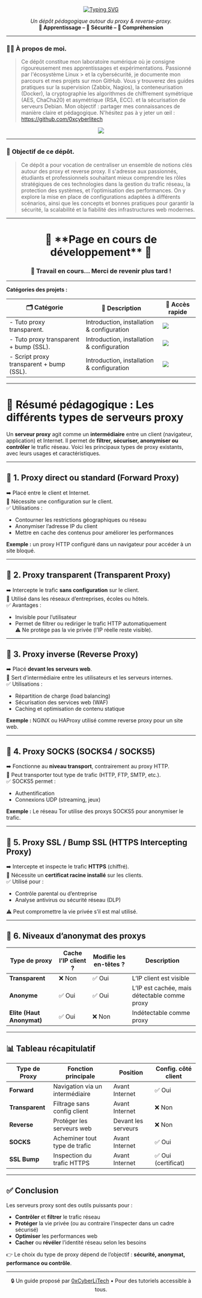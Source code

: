 <div align="center">

<a href="https://github.com/0xCyberLiTech">
  <img src="https://readme-typing-svg.herokuapp.com?font=Fira+Code&size=32&pause=1000&color=D14A4A&center=true&vCenter=true&width=650&lines=LES+PROXIES;LES+REVERSES+PROXIES;Introduction;Fonctionnement+de+Base;Sécurité+et+Confidentialité" alt="Typing SVG" />
</a>

<p align="center">
  <em>Un dépôt pédagogique autour du proxy & reverse-proxy.</em><br>
  <b>📘 Apprentissage – 🔐 Sécurité – 🧠 Compréhension</b>
</p>

</div>

---

### 👨‍💻 **À propos de moi.**

> Ce dépôt constitue mon laboratoire numérique où je consigne rigoureusement mes apprentissages et expérimentations. Passionné par l'écosystème Linux > et la cybersécurité, je
> documente mon parcours et mes projets sur mon GitHub. Vous y trouverez des guides pratiques sur la supervision (Zabbix,
> Nagios), la conteneurisation (Docker), la cryptographie les algorithmes de chiffrement symétrique (AES, ChaCha20) et asymétrique (RSA, ECC).  et la
> sécurisation de serveurs Debian. Mon objectif : partager mes connaissances de manière claire et pédagogique. N'hésitez pas à y jeter un œil : https://github.com/0xcyberlitech

<p align="center">
  <a href="https://skillicons.dev">
    <img src="https://skillicons.dev/icons?i=linux,debian,bash,docker,nginx,grafana,prometheus,git,vim" />
  </a>
</p>

---

### 🎯 **Objectif de ce dépôt.**

> Ce dépôt a pour vocation de centraliser un ensemble de notions clés autour des proxy et reverse proxy. Il s'adresse aux passionnés, étudiants et professionnels souhaitant mieux comprendre les rôles stratégiques de ces technologies dans la
> gestion du trafic réseau, la protection des systèmes, et l’optimisation des performances.
> On y explore la mise en place de configurations adaptées à différents scénarios, ainsi que les concepts et bonnes pratiques pour garantir la sécurité, la scalabilité et la fiabilité des infrastructures web modernes.

---

<h1 align="center"> 🚧 **Page en cours de développement** 🚧</h1>
<h3 align="center"> 🔧 Travail en cours... Merci de revenir plus tard !</h3>

---

**Catégories des projets :**


| 🗂️ **Catégorie**     | 📄 **Description**                           | 🔗 **Accès rapide**                                                                                                                         |
|-----------------------|----------------------------------------------|---------------------------------------------------------------------------------------------------------------------------------------------|
| - Tuto proxy transparent.     | Introduction, installation & configuration   | [<img src="https://img.shields.io/badge/EXPLORER-orange?style=for-the-badge&logo=github&logoColor=white">](PROXY-TANSPARENT-INSTALLATION-DEBIAN-12.md) |
| - Tuto proxy transparent + bump (SSL).     | Introduction, installation & configuration   | [<img src="https://img.shields.io/badge/EXPLORER-orange?style=for-the-badge&logo=github&logoColor=white">](PROXY-TANSPARENT-BUMP-SSL-INSTALLATION-DEBIAN-12.md) |
| - Script proxy transparent + bump (SSL).     | Introduction, installation & configuration   | [<img src="https://img.shields.io/badge/EXPLORER-orange?style=for-the-badge&logo=github&logoColor=white">](PROXY-TANSPARENT-SCRIPT-INSTALLATION-BUMP-SSL-DEBIAN-12.md) |

---

# 🧠 Résumé pédagogique : Les différents types de serveurs proxy

Un **serveur proxy** agit comme un **intermédiaire** entre un client (navigateur, application) et Internet. Il permet de **filtrer, sécuriser, anonymiser ou contrôler** le trafic réseau. Voici les principaux types de proxy existants, avec leurs usages et caractéristiques.

---

## 🔹 1. Proxy direct ou standard (**Forward Proxy**)

➡️ Placé entre le client et Internet.  
📌 Nécessite une configuration sur le client.  
✅ Utilisations :
- Contourner les restrictions géographiques ou réseau
- Anonymiser l’adresse IP du client
- Mettre en cache des contenus pour améliorer les performances

**Exemple :** un proxy HTTP configuré dans un navigateur pour accéder à un site bloqué.

---

## 🔹 2. Proxy transparent (**Transparent Proxy**)

➡️ Intercepte le trafic **sans configuration** sur le client.  
📌 Utilisé dans les réseaux d’entreprises, écoles ou hôtels.  
✅ Avantages :
- Invisible pour l’utilisateur
- Permet de filtrer ou rediriger le trafic HTTP automatiquement  
⚠️ Ne protège pas la vie privée (l’IP réelle reste visible).

---

## 🔹 3. Proxy inverse (**Reverse Proxy**)

➡️ Placé **devant les serveurs web**.  
📌 Sert d’intermédiaire entre les utilisateurs et les serveurs internes.  
✅ Utilisations :
- Répartition de charge (load balancing)
- Sécurisation des services web (WAF)
- Caching et optimisation de contenu statique

**Exemple :** NGINX ou HAProxy utilisé comme reverse proxy pour un site web.

---

## 🔹 4. Proxy SOCKS (**SOCKS4 / SOCKS5**)

➡️ Fonctionne au **niveau transport**, contrairement au proxy HTTP.  
📌 Peut transporter tout type de trafic (HTTP, FTP, SMTP, etc.).  
✅ SOCKS5 permet :
- Authentification
- Connexions UDP (streaming, jeux)

**Exemple :** Le réseau Tor utilise des proxys SOCKS5 pour anonymiser le trafic.

---

## 🔹 5. Proxy SSL / Bump SSL (**HTTPS Intercepting Proxy**)

➡️ Intercepte et inspecte le trafic **HTTPS** (chiffré).  
📌 Nécessite un **certificat racine installé** sur les clients.  
✅ Utilisé pour :
- Contrôle parental ou d’entreprise
- Analyse antivirus ou sécurité réseau (DLP)

⚠️ Peut compromettre la vie privée s’il est mal utilisé.

---

## 🔹 6. Niveaux d’anonymat des proxys

| Type de proxy     | Cache l’IP client ? | Modifie les en-têtes ? | Description |
|-------------------|---------------------|------------------------|-------------|
| **Transparent**   | ❌ Non              | ✅ Oui                 | L’IP client est visible |
| **Anonyme**       | ✅ Oui              | ✅ Oui                 | L’IP est cachée, mais détectable comme proxy |
| **Elite (Haut Anonymat)** | ✅ Oui      | ❌ Non                | Indétectable comme proxy |

---

## 📊 Tableau récapitulatif

| Type de Proxy        | Fonction principale              | Position           | Config. côté client |
|----------------------|----------------------------------|--------------------|----------------------|
| **Forward**          | Navigation via un intermédiaire | Avant Internet     | ✅ Oui               |
| **Transparent**      | Filtrage sans config client     | Avant Internet     | ❌ Non              |
| **Reverse**          | Protéger les serveurs web       | Devant les serveurs| ❌ Non              |
| **SOCKS**            | Acheminer tout type de trafic   | Avant Internet     | ✅ Oui               |
| **SSL Bump**         | Inspection du trafic HTTPS      | Avant Internet     | ✅ Oui (certificat)  |

---

## ✅ Conclusion

Les serveurs proxy sont des outils puissants pour :
- **Contrôler** et **filtrer** le trafic réseau
- **Protéger** la vie privée (ou au contraire l'inspecter dans un cadre sécurisé)
- **Optimiser** les performances web
- **Cacher** ou **révéler** l’identité réseau selon les besoins

👉 Le choix du type de proxy dépend de l’objectif : **sécurité, anonymat, performance ou contrôle**.

---

<p align="center">
  🔒 Un guide proposé par <a href="https://github.com/0xCyberLiTech">0xCyberLiTech</a> • Pour des tutoriels accessible à tous.
</p>
